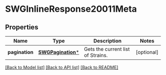 # SWGInlineResponse20011Meta

## Properties
Name | Type | Description | Notes
------------ | ------------- | ------------- | -------------
**pagination** | [**SWGPagination***](SWGPagination.md) | Gets the current list of Strains. | [optional] 

[[Back to Model list]](../README.md#documentation-for-models) [[Back to API list]](../README.md#documentation-for-api-endpoints) [[Back to README]](../README.md)


